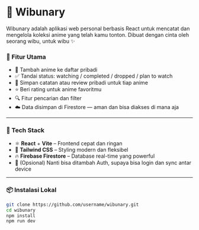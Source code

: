 # 🌸 Wibunary

Wibunary adalah aplikasi web personal berbasis React untuk mencatat dan mengelola koleksi anime yang telah kamu tonton. Dibuat dengan cinta oleh seorang wibu, untuk wibu ✨

### 🚀 Fitur Utama
- 🔖 Tambah anime ke daftar pribadi
- ✅ Tandai status: watching / completed / dropped / plan to watch
- 📝 Simpan catatan atau review pribadi untuk tiap anime
- ⭐️ Beri rating untuk anime favoritmu
- 🔍 Fitur pencarian dan filter
- ☁️ Data disimpan di Firestore — aman dan bisa diakses di mana aja

---

### 🧪 Tech Stack
- ⚛️ **React** + **Vite** – Frontend cepat dan ringan
- 💨 **Tailwind CSS** – Styling modern dan fleksibel
- 🔥 **Firebase Firestore** – Database real-time yang powerful
- 🧠 (Opsional) Nanti bisa ditambah Auth, supaya bisa login dan sync antar device

---

### 📦 Instalasi Lokal

```bash
git clone https://github.com/username/wibunary.git
cd wibunary
npm install
npm run dev
